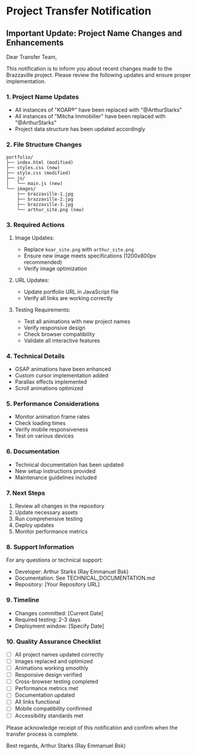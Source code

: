 # Project Transfer Notification

## Important Update: Project Name Changes and Enhancements

Dear Transfer Team,

This notification is to inform you about recent changes made to the Brazzaville project. Please review the following updates and ensure proper implementation.

### 1. Project Name Updates
- All instances of "KOAR®" have been replaced with "@ArthurStarks"
- All instances of "Mitcha Immobilier" have been replaced with "@ArthurStarks"
- Project data structure has been updated accordingly

### 2. File Structure Changes
```
portfolio/
├── index.html (modified)
├── styles.css (new)
├── style.css (modified)
├── js/
│   └── main.js (new)
└── images/
    ├── brazzaville-1.jpg
    ├── brazzaville-2.jpg
    ├── brazzaville-3.jpg
    └── arthur_site.png (new)
```

### 3. Required Actions
1. Image Updates:
   - Replace `koar_site.png` with `arthur_site.png`
   - Ensure new image meets specifications (1200x800px recommended)
   - Verify image optimization

2. URL Updates:
   - Update portfolio URL in JavaScript file
   - Verify all links are working correctly

3. Testing Requirements:
   - Test all animations with new project names
   - Verify responsive design
   - Check browser compatibility
   - Validate all interactive features

### 4. Technical Details
- GSAP animations have been enhanced
- Custom cursor implementation added
- Parallax effects implemented
- Scroll animations optimized

### 5. Performance Considerations
- Monitor animation frame rates
- Check loading times
- Verify mobile responsiveness
- Test on various devices

### 6. Documentation
- Technical documentation has been updated
- New setup instructions provided
- Maintenance guidelines included

### 7. Next Steps
1. Review all changes in the repository
2. Update necessary assets
3. Run comprehensive testing
4. Deploy updates
5. Monitor performance metrics

### 8. Support Information
For any questions or technical support:
- Developer: Arthur Starks (Ray Emmanuel Bsk)
- Documentation: See TECHNICAL_DOCUMENTATION.md
- Repository: [Your Repository URL]

### 9. Timeline
- Changes committed: [Current Date]
- Required testing: 2-3 days
- Deployment window: [Specify Date]

### 10. Quality Assurance Checklist
- [ ] All project names updated correctly
- [ ] Images replaced and optimized
- [ ] Animations working smoothly
- [ ] Responsive design verified
- [ ] Cross-browser testing completed
- [ ] Performance metrics met
- [ ] Documentation updated
- [ ] All links functional
- [ ] Mobile compatibility confirmed
- [ ] Accessibility standards met

Please acknowledge receipt of this notification and confirm when the transfer process is complete.

Best regards,
Arthur Starks (Ray Emmanuel Bsk) 